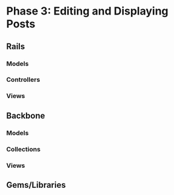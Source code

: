 # Phase 3: Editing and Displaying Posts

## Rails
### Models

### Controllers

### Views

## Backbone
### Models

### Collections

### Views


## Gems/Libraries
